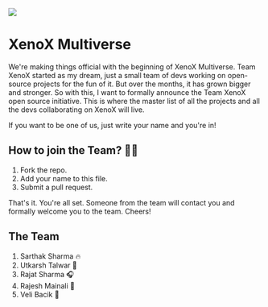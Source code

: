 ![](https://i.imgur.com/oWkSKWo.png)

# XenoX Multiverse

We're making things official with the beginning of XenoX Multiverse. Team XenoX started as my dream, just a small team of devs working on open-source projects for the fun of it. But over the months, it has grown bigger and stronger. So with this, I want to formally announce the Team XenoX open source initiative. This is where the master list of all the projects and all the devs collaborating on XenoX will live.

If you want to be one of us, just write your name and you're in!

## How to join the Team? 💪🏼

1. Fork the repo.
2. Add your name to this file.
3. Submit a pull request.

That's it. You're all set. Someone from the team will contact you and formally welcome you to the team. Cheers!


## The Team

1. Sarthak Sharma 🔥 
2. Utkarsh Talwar 🎸
3. Rajat Sharma 🎧
4. Rajesh Mainali :musical_note:
5. Veli Bacik 👻
